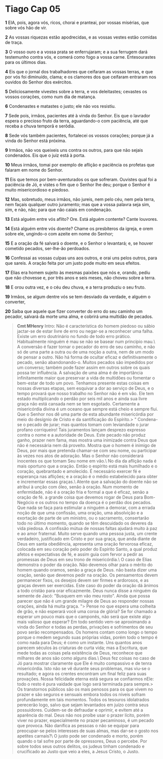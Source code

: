 # Tiago Cap 05

**1** 	EIA, pois, agora vós, ricos, chorai e pranteai, por vossas misérias, que sobre vós hão de vir.

**2** 	As vossas riquezas estão apodrecidas, e as vossas vestes estão comidas de traça.

**3** 	O vosso ouro e a vossa prata se enferrujaram; e a sua ferrugem dará testemunho contra vós, e comerá como fogo a vossa carne. Entesourastes para os últimos dias.

**4** 	Eis que o jornal dos trabalhadores que ceifaram as vossas terras, e que por vós foi diminuído, clama; e os clamores dos que ceifaram entraram nos ouvidos do Senhor dos exércitos.

**5** 	Deliciosamente vivestes sobre a terra, e vos deleitastes; cevastes os vossos corações, como num dia de matança.

**6** 	Condenastes e matastes o justo; ele não vos resistiu.

**7** 	Sede pois, irmãos, pacientes até à vinda do Senhor. Eis que o lavrador espera o precioso fruto da terra, aguardando-o com paciência, até que receba a chuva temporã e serôdia.

**8** 	Sede vós também pacientes, fortalecei os vossos corações; porque já a vinda do Senhor está próxima.

**9** 	Irmãos, não vos queixeis uns contra os outros, para que não sejais condenados. Eis que o juiz está à porta.

**10** 	Meus irmãos, tomai por exemplo de aflição e paciência os profetas que falaram em nome do Senhor.

**11** 	Eis que temos por bem-aventurados os que sofreram. Ouvistes qual foi a paciência de Jó, e vistes o fim que o Senhor lhe deu; porque o Senhor é muito misericordioso e piedoso.

**12** 	Mas, sobretudo, meus irmãos, não jureis, nem pelo céu, nem pela terra, nem façais qualquer outro juramento; mas que a vossa palavra seja sim, sim, e não, não; para que não caiais em condenação.

**13** 	Está alguém entre vós aflito? Ore. Está alguém contente? Cante louvores.

**14** 	Está alguém entre vós doente? Chame os presbíteros da igreja, e orem sobre ele, ungindo-o com azeite em nome do Senhor;

**15** 	E a oração da fé salvará o doente, e o Senhor o levantará; e, se houver cometido pecados, ser-lhe-ão perdoados.

**16** 	Confessai as vossas culpas uns aos outros, e orai uns pelos outros, para que sareis. A oração feita por um justo pode muito em seus efeitos.

**17** 	Elias era homem sujeito às mesmas paixões que nós e, orando, pediu que não chovesse e, por três anos e seis meses, não choveu sobre a terra.

**18** 	E orou outra vez, e o céu deu chuva, e a terra produziu o seu fruto.

**19** 	Irmãos, se algum dentre vós se tem desviado da verdade, e alguém o converter,

**20** 	Saiba que aquele que fizer converter do erro do seu caminho um pecador, salvará da morte uma alma, e cobrirá uma multidão de pecados.


> **Cmt MHenry** Intro: Não é característica do homem piedoso ou sábio jactar-se de estar livre de erro ou negar-se a reconhecer uma falha. Existe um erro doutrinário no fundo de todo erro prático. Habitualmente ninguém é mau se não se basear num princípio mau.\ A conversão é fazer tornar o pecador do erro de seu caminho, e não só de uma parte a outra ou de uma noção a outra, nem de um modo de pensar a outro. Não há forma de ocultar eficaz e definitivamente o pecado, senão abandonando-o. Muitos pecados são impedidos por um converso; também pode fazer assim em outros sobre os quais possa ter influência. A salvação de uma alma é de importância infinitamente maior que preservar a vida de multidões ou fomentar o bem-estar de todo um povo. Tenhamos presente estas coisas em nossas diversas etapas, sem esquivar a dor ao serviço de Deus, e o tempo provará que nosso trabalho no Senhor não é em vão. Ele tem estado multiplicando o perdão por seis mil anos e ainda sua livre graça não está cansada nem se tem esgotado. Certamente a misericórdia divina é um oceano que sempre está cheio e sempre flui. Que o Senhor nos dê uma parte de esta abundante misericórdia por meio do desígnio de Cristo e da santificação do Espírito.> " Condena-se o pecado de jurar; mas quantos tomam com leviandade o jurar profano corriqueiro! Tais juramentos lançam desprezo expresso contra o nome e a autoridade de Deus. Este pecado não produz ganho, prazer nem fama, mas mostra uma inimizade contra Deus que não é necessária nem dá proveito. Mostra que o homem é inimigo de Deus, por mais que pretenda chamar-se com seu nome, ou participar às vezes nos atos de adoração. Mas o Senhor não considerará inocentes os que tomam Seu nome em vão.\ No dia da aflição nada é mais oportuno que a oração. Então o espírito está mais humilhado e o coração, quebrantado e amolecido. É necessário exercer fé e esperança nas aflições; e a oração é o médio estabelecido para obter e incrementar essas graças.\ Atente que a salvação do doente não se atribui à unção com óleo, senão à oração. Num momento de enfermidade, não é a oração fria e formal a que é eficaz, senão a oração de fé. a grande coisa que devemos rogar de Deus para Bom-Negócio e os outros no tempo da doença é o perdão dos pecados. Que nada se faça para estimular a ninguém a demorar, com a errada noção de que uma confissão, uma oração, uma absolvição e a exortação de parte de um ministro, ou o sacramento, consertarão todo no último momento, quando se têm descuidado os deveres da vida piedosa. A confissão mútua de nossas faltas ajudará muito à paz e ao amor fraternal. Muito serve quando uma pessoa justa, um crente verdadeiro, justificado em Cristo e por sua graça, que anda diante de Deus em santa obediência, apresenta uma oração fervorosa eficaz, colocada em seu coração pelo poder do Espírito Santo, a qual produz afetos e expectativas de fé, e assim guia com fervor a pedir as promessas de Deus em seu trono de misericórdia.\ O caso de Elias demonstra o poder da oração. Não devemos olhar para o mérito do homem quando oramos, senão a graça de Deus. não basta dizer uma oração, senão que devemos pedir na oração. Os pensamentos devem permanecer fixos, os desejos devem ser firmes e ardorosos, e as graças devem ser exercidas. Este caso do poder da oração dá ânimos a todo cristão para orar eficazmente. Deus nunca disse a ninguém da semente de Jacó: "Busquem em vão meu rosto". Ainda que possa parecer que não é um grande milagre de Deus ao responder nossas orações, ainda há muita graça. "> Pense no que espera uma colheita de grão, e não esperará você uma coroa de glória? Se for chamado a esperar um pouco mais que o camponês, não será que existe algo mais valioso que esperar? Em todo sentido vem-se aproximando a vinda do Senhor e todas as perdas, privações e sofrimentos de seu povo serão recompensados. Os homens contam como longo o tempo porque o medem segundo suas próprias vidas, porém todo o tempo é como nada para Deus; é como um instante. Uns quantos anos parecem séculos às criaturas de curta vida; mas a Escritura, que mede todas as coisas pela existência de Deus, reconhece que milhares de anos são como alguns dias.\ Deus fez coisas no caso de Jó para mostrar claramente que Ele é muito compassivo e de tenra misericórdia. Isto não se vê durante seus problemas, mas viu-se o resultado; e agora os crentes encontram um final feliz para suas provações. Nossa felicidade eterna está segura se confiarmos nEle: todo o resto é pura vaidade que logo será terminada para sempre.> Os transtornos públicos são os mais penosos para os que vivem no prazer e são seguros e sensuais embora todos os níveis sofram profundamente em tais momentos. Todos os tesouros idolatrados perecerão logo, salvo que sejam levantados em juízo contra seus possuidores. Cuidem-se de defraudar e oprimir, e evitem até a aparência do mal. Deus não nos proíbe usar o prazer lícito, porém viver no prazer, especialmente no prazer pecaminoso, é um pecado que provoca. Não danifica as pessoas o não se equipar para preocupar-se pelos interesses de suas almas, mas dar-se o gosto nos apetites carnais?\ O justo pode ser condenado e morto, porém quando o tal sofre por parte de opressores, Deus o percebe. Por sobre todos seus outros delitos, os judeus tinham condenado e crucificado ao Justo que veio a eles, a Jesus Cristo, o Justo.